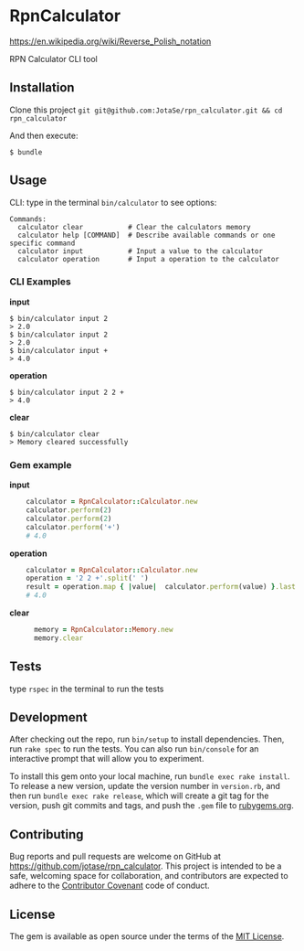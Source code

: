 # RpnCalculator

https://en.wikipedia.org/wiki/Reverse_Polish_notation

RPN Calculator CLI tool

## Installation

Clone this project `git git@github.com:JotaSe/rpn_calculator.git && cd rpn_calculator`

And then execute:

    $ bundle

## Usage
CLI: type in the terminal `bin/calculator` to see options: 

```
Commands:
  calculator clear           # Clear the calculators memory
  calculator help [COMMAND]  # Describe available commands or one specific command
  calculator input           # Input a value to the calculator
  calculator operation       # Input a operation to the calculator
```

### CLI Examples

**input**
```
$ bin/calculator input 2
> 2.0
$ bin/calculator input 2
> 2.0
$ bin/calculator input +
> 4.0
```

**operation**
```
$ bin/calculator input 2 2 +
> 4.0
```

**clear**
```
$ bin/calculator clear
> Memory cleared successfully
```

### Gem example


**input**
``` ruby
    calculator = RpnCalculator::Calculator.new
    calculator.perform(2)
    calculator.perform(2)
    calculator.perform('+')
    # 4.0
```

**operation**
``` ruby
    calculator = RpnCalculator::Calculator.new
    operation = '2 2 +'.split(' ')
    result = operation.map { |value|  calculator.perform(value) }.last
    # 4.0
```

**clear**
``` ruby
      memory = RpnCalculator::Memory.new
      memory.clear
```

## Tests

type `rspec` in the terminal to run the tests 

## Development

After checking out the repo, run `bin/setup` to install dependencies. Then, run `rake spec` to run the tests. You can also run `bin/console` for an interactive prompt that will allow you to experiment.

To install this gem onto your local machine, run `bundle exec rake install`. To release a new version, update the version number in `version.rb`, and then run `bundle exec rake release`, which will create a git tag for the version, push git commits and tags, and push the `.gem` file to [rubygems.org](https://rubygems.org).

## Contributing

Bug reports and pull requests are welcome on GitHub at https://github.com/jotase/rpn_calculator. This project is intended to be a safe, welcoming space for collaboration, and contributors are expected to adhere to the [Contributor Covenant](http://contributor-covenant.org) code of conduct.


## License

The gem is available as open source under the terms of the [MIT License](http://opensource.org/licenses/MIT).

